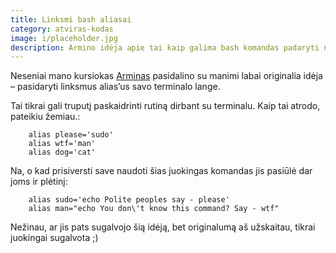 ```yaml
---
title: Linksmi bash aliasai
category: atviras-kodas
image: i/placeholder.jpg
description: Armino idėja apie tai kaip galima bash komandas padaryti ne tokias rimtas.
---
```


Neseniai mano kursiokas [Arminas](http://twitter.com/arminas) pasidalino su manimi labai originalia idėja – pasidaryti linksmus alias’us savo terminalo lange.

Tai tikrai gali truputį paskaidrinti rutiną dirbant su terminalu. Kaip tai atrodo, pateikiu žemiau.:

```
    alias please='sudo'
    alias wtf='man'
    alias dog='cat'
```

Na, o kad prisiversti save naudoti šias juokingas komandas jis pasiūlė dar joms ir plėtinį:

```
    alias sudo='echo Polite peoples say - please'
    alias man="echo You don\'t know this command? Say - wtf"
```

Nežinau, ar jis pats sugalvojo šią idėją, bet originalumą aš užskaitau, tikrai juokingai sugalvota ;)
